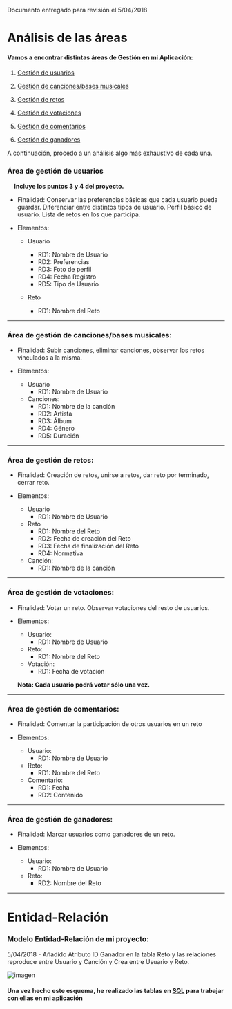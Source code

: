 Documento entregado para revisión el 5/04/2018

# Análisis de las áreas

#### Vamos a encontrar distintas áreas de Gestión en mi Aplicación:

1. [Gestión de usuarios](#Área-de-gestión-de-usuarios)

2. [Gestión de canciones/bases musicales](#Área-de-gestión-de-cancionesbases-musicales)

3. [Gestión de retos](#Área-de-gestión-de-retos)

4. [Gestión de votaciones](#Área-de-gestión-de-votaciones)

5. [Gestión de comentarios](#Área-de-gestión-de-comentarios)

6. [Gestión de ganadores](#Área-de-gestión-de-ganadores)

A continuación, procedo a un análisis algo más exhaustivo de cada una.

### Área de gestión de usuarios

&nbsp;&nbsp;&nbsp;&nbsp;**Incluye los puntos 3 y 4 del proyecto.**

* Finalidad: Conservar las preferencias básicas que cada usuario pueda guardar. Diferenciar entre distintos tipos de usuario.
Perfil básico de usuario. Lista de retos en los que participa.

* Elementos: 
	- Usuario

		- RD1: Nombre de Usuario
		- RD2: Preferencias
		- RD3: Foto de perfil
		- RD4: Fecha Registro
		- RD5: Tipo de Usuario
	- Reto

		- RD1: Nombre del Reto

---

### Área de gestión de canciones/bases musicales:

* Finalidad: Subir canciones, eliminar canciones, observar los retos vinculados a la misma.

* Elementos: 
	- Usuario
		- RD1: Nombre de Usuario
	- Canciones:
		- RD1: Nombre de la canción
		- RD2: Artista
		- RD3: Álbum
		- RD4: Género
		- RD5: Duración
  
---  

### Área de gestión de retos:

* Finalidad: Creación de retos, unirse a retos, dar reto por terminado, cerrar reto.

* Elementos:
	- Usuario
		- RD1: Nombre de Usuario
	- Reto
		- RD1: Nombre del Reto
		- RD2: Fecha de creación del Reto
		- RD3: Fecha de finalización del Reto
		- RD4: Normativa
	- Canción: 
		- RD1: Nombre de la canción

---
  
### Área de gestión de votaciones:

* Finalidad: Votar un reto. Observar votaciones del resto de usuarios.

* Elementos: 
	- Usuario: 
		- RD1: Nombre de Usuario
	- Reto: 
		- RD1: Nombre del Reto
	- Votación: 
		- RD1: Fecha de votación

	**Nota: Cada usuario podrá votar sólo una vez.**	

---

### Área de gestión de comentarios:

* Finalidad: Comentar la participación de otros usuarios en un reto

* Elementos: 
	- Usuario:
		- RD1: Nombre de Usuario
	- Reto:
		- RD1: Nombre del Reto
	- Comentario: 
		- RD1: Fecha
		- RD2: Contenido

---

### Área de gestión de ganadores:

* Finalidad: Marcar usuarios como ganadores de un reto.

* Elementos:
	- Usuario: 
		- RD1: Nombre de Usuario
	- Reto:
		- RD2: Nombre del Reto

---

# Entidad-Relación

### Modelo Entidad-Relación de mi proyecto:
5/04/2018 - Añadido Atributo ID Ganador en la tabla Reto y las relaciones reproduce entre Usuario y Canción
			y Crea entre Usuario y Reto.

![imagen](https://i.imgur.com/8aOKZEw.png)

#### Una vez hecho este esquema, he realizado las tablas en [SQL](database.sql) para trabajar con ellas en mi aplicación
